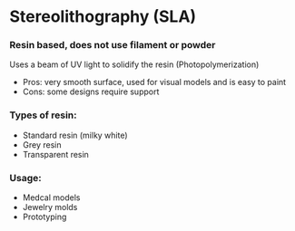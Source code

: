 # Stereolithography (SLA)  
### Resin based, does not use filament or powder
Uses a beam of UV light to solidify the resin (Photopolymerization) 
- Pros: very smooth surface, used for visual models and is easy to paint
- Cons: some designs require support
### Types of resin: 
- Standard resin (milky white)
- Grey resin
- Transparent resin

### Usage:
- Medcal models
- Jewelry molds
- Prototyping